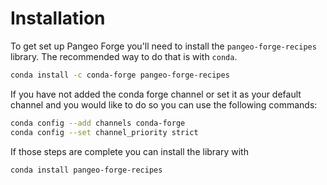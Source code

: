 # Installation

To get set up Pangeo Forge you'll need to install the `pangeo-forge-recipes` library. The recommended way to do that is with `conda`.

```sh
conda install -c conda-forge pangeo-forge-recipes
```

If you have not added the conda forge channel or set it as your default channel and you would like to do so you can use the following commands:

```sh
conda config --add channels conda-forge
conda config --set channel_priority strict
```

If those steps are complete you can install the library with

```sh
conda install pangeo-forge-recipes
```
